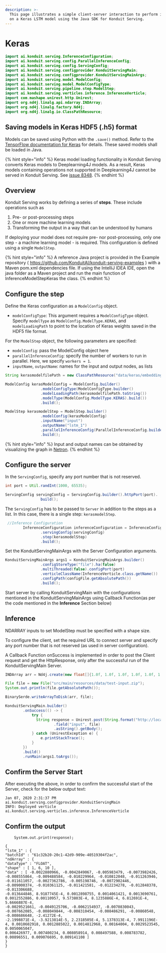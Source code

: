 ```yaml
---
description: >-
  This page illustrates a simple client-server interaction to perform inference
  on a Keras LSTM model using the Java SDK for Konduit Serving.
---
```


# Keras

```java
import ai.konduit.serving.InferenceConfiguration;
import ai.konduit.serving.config.ParallelInferenceConfig;
import ai.konduit.serving.config.ServingConfig;
import ai.konduit.serving.configprovider.KonduitServingMain;
import ai.konduit.serving.configprovider.KonduitServingMainArgs;
import ai.konduit.serving.model.ModelConfig;
import ai.konduit.serving.model.ModelConfigType;
import ai.konduit.serving.pipeline.step.ModelStep;
import ai.konduit.serving.verticles.inference.InferenceVerticle;
import com.mashape.unirest.http.Unirest;
import org.nd4j.linalg.api.ndarray.INDArray;
import org.nd4j.linalg.factory.Nd4j;
import org.nd4j.linalg.io.ClassPathResource;
```

## Saving models in Keras HDF5 \(.h5\) format

Models can be saved using Python with the `.save()` method. Refer to the [TensorFlow documentation for Keras](https://www.tensorflow.org/guide/keras/save_and_serialize) for details. These saved models shall be loaded in Java.

{% hint style="info" %}
Keras model loading functionality in Konduit Serving converts Keras models to Deeplearning4J models. As a result, Keras models containing operations not supported in Deeplearning4J cannot be served in Konduit Serving. See [issue 8348](https://github.com/eclipse/deeplearning4j/issues/8348).
{% endhint %}

## Overview

Konduit Serving works by defining a series of **steps**. These include operations such as

1. Pre- or post-processing steps
2. One or more machine learning models
3. Transforming the output in a way that can be understood by humans

If deploying your model does not require pre- nor post-processing, only one step - a machine learning model - is required. This configuration is defined using a single `ModelStep`.

{% hint style="info" %}
A reference Java project is provided in the Example repository \( https://github.com/KonduitAI/konduit-serving-examples \) with a Maven pom.xml dependencies file. If using the IntelliJ IDEA IDE, open the java folder as a Maven project and run the main function of InferenceModelStepKeras the class.
{% endhint %}

## Configure the step

Define the Keras configuration as a `ModelConfig` object.

* `modelConfigType`: This argument requires a `ModelConfigType` object. Specify `modelType` as `ModelConfig.ModelType.KERAS`, and `modelLoadingPath` to point to the location of Keras weights saved in the HDF5 file format.


For the `ModelStep` object, the following parameters are specified:

* `modelConfig`: pass the ModelConfig object here
* `parallelInferenceConfig`: specify the number of workers to run in parallel. Here, we specify `workers = 1`.
* `inputName`, `outputName`: names for the input and output nodes, as lists

```java
String kerasmodelfilePath = new ClassPathResource("data/keras/embedding_lstm_tensorflow_2.h5").getFile().getAbsolutePath();

ModelConfig kerasModelConfig = ModelConfig.builder()
                .modelConfigType(ModelConfigType.builder()
                .modelLoadingPath(kerasmodelfilePath.toString())
                .modelType(ModelConfig.ModelType.KERAS).build())
                .build();

ModelStep kerasmodelStep = ModelStep.builder()
                .modelConfig(kerasModelConfig)                
                .inputName("input")
                .outputName("lstm_1")
                .parallelInferenceConfig(ParallelInferenceConfig.builder().workers(1).build())               
                .build();
```

{% hint style="info" %}
Input and output names can be obtained by visualizing the graph in [Netron](https://github.com/lutzroeder/netron).
{% endhint %}


## Configure the server

In the `ServingConfig`, specify any port number that is not reserved.

```java
int port = Util.randInt(1000, 65535);

ServingConfig servingConfig = ServingConfig.builder().httpPort(port).
                build();
```

The `ServingConfig` has to be passed to `Server` in addition to the steps as a  list. In this case, there is a single step: `kerasmodelStep`.

```java
 //Inference Configuration
        InferenceConfiguration inferenceConfiguration = InferenceConfiguration.builder()
                .servingConfig(servingConfig)
                .step(kerasmodelStep)
                .build();
```

Set the KonduitServingMainArgs with the Server Configuration arguments.

```java
KonduitServingMainArgs args1 = KonduitServingMainArgs.builder()
                .configStoreType("file").ha(false)
                .multiThreaded(false).configPort(port)
                .verticleClassName(InferenceVerticle.class.getName())
                .configPath(configFile.getAbsolutePath())
                .build();
```
Start server by calling KonduitServingMain with the configurations mentioned in the KonduitServingMainArgs using Callback Function(as per the code mentioned in the **Inference** Section below)

## Inference  

NDARRAY inputs to set ModelStep must be specified with a shape size.

To configure the client, set the required URL to connect server and specify any port number that is not reserved (as used in server configuration).  

 A Callback Function onSuccess is implemented in order to post the Client request and get the HttpResponse, only after the successful run of the KonduitServingMain Server.

```java
INDArray arr = Nd4j.create(new float[]{1.0f, 1.0f, 1.0f, 1.0f, 1.0f, 1.0f, 1.0f, 1.0f, 1.0f, 1.0f}, 1, 10);

File file = new File("src/main/resources/data/test-input.zip");
System.out.println(file.getAbsolutePath());

BinarySerde.writeArrayToDisk(arr, file);

KonduitServingMain.builder()
        .onSuccess(() -> {
            try {
              String response = Unirest.post(String.format("http://localhost:%s/raw/nd4j", port))
                      .field("input", file)
                      .asString().getBody();                        
            } catch (UnirestException e) {
                e.printStackTrace();
            }
        })
        .build()
        .runMain(args1.toArgs());

```

## Confirm the Server Start

After executing the above, in order to confirm the successful start of the Server, check for the below output text:

```text
Jan 07, 2020 2:31:37 PM ai.konduit.serving.configprovider.KonduitServingMain
INFO: Deployed verticle ai.konduit.serving.verticles.inference.InferenceVerticle
```

## Confirm the output

        System.out.print(response);

```text
{
"lstm_1" : {
"batchId" : "61c32b20-20c1-42d9-909e-40519304f2ac",
"ndArray" : {
"dataType" : "FLOAT",
"shape" : [ 1, 6, 10 ],
"data" : [ -0.0022880966, -0.0042849067, -0.005983479, -0.0073982426, -0.008555864, -0.009488584, -0.010229964, -0.010812048, -0.011263946,
-0.011611057, -0.0027362786, -0.005198746, -0.0072902446, -0.009000374, -0.010361125, -0.011421581, -0.012234278, -0.012848378, -0.013306688,
-0.013644846, 8.9187745E-4, 0.0012898755, 0.0014061421, 0.0013690761, 0.0012552886, 0.00110957, 9.573803E-4, 8.1235886E-4, 6.812691E-4, 5.6666887E-4,
-0.0029521661, -0.0049125706, -0.0062154937, -0.0070830043, -0.007662085, -0.008049844, -0.008310454, -0.008486291, -0.00860548, -0.008686648, -2.41272E-4,
-2.1998871E-4, -3.9213814E-5, 2.2318505E-4, 5.1378313E-4, 7.9911196E-4, 0.0010602918, 0.0012885022, 0.0014812968, 0.00164004, 0.0029523545, 0.0050065047,
0.006426977, 0.007400234, 0.008058914, 0.008497588, 0.008783782, 0.00896551, 0.009076695, 0.009141108 ]
}
}
```
